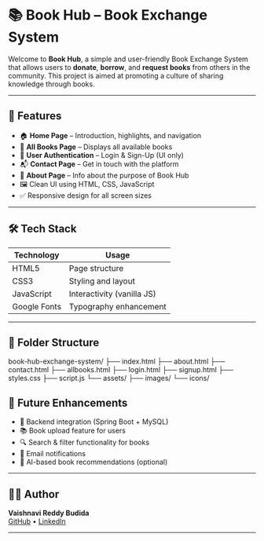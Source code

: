 # 📚 Book Hub – Book Exchange System

Welcome to **Book Hub**, a simple and user-friendly Book Exchange System that allows users to **donate**, **borrow**, and **request books** from others in the community. This project is aimed at promoting a culture of sharing knowledge through books.

---



## 📌 Features

- 🏠 **Home Page** – Introduction, highlights, and navigation
- 📖 **All Books Page** – Displays all available books
- 👤 **User Authentication** – Login & Sign-Up (UI only)
- 📬 **Contact Page** – Get in touch with the platform
- 🧾 **About Page** – Info about the purpose of Book Hub
- 🖼️ Clean UI using HTML, CSS, JavaScript
- ✅ Responsive design for all screen sizes

---

## 🛠️ Tech Stack

| Technology | Usage                     |
|------------|---------------------------|
| HTML5      | Page structure            |
| CSS3       | Styling and layout        |
| JavaScript | Interactivity (vanilla JS)|
| Google Fonts | Typography enhancement  |

---

## 📁 Folder Structure

book-hub-exchange-system/
├── index.html
├── about.html
├── contact.html
├── allbooks.html
├── login.html
├── signup.html
├── styles.css
├── script.js
└── assets/
├── images/
└── icons/





## 🚧 Future Enhancements

- 🔐 Backend integration (Spring Boot + MySQL)
- 📚 Book upload feature for users
- 🔍 Search & filter functionality for books
- 📨 Email notifications
- 🧠 AI-based book recommendations (optional)

---





## 👩‍💻 Author

**Vaishnavi Reddy Budida**  
[GitHub](https://github.com/Vaishnavireddybudida) • [LinkedIn](https://www.linkedin.com/in/budida-vaishnavi-235216308)

---
